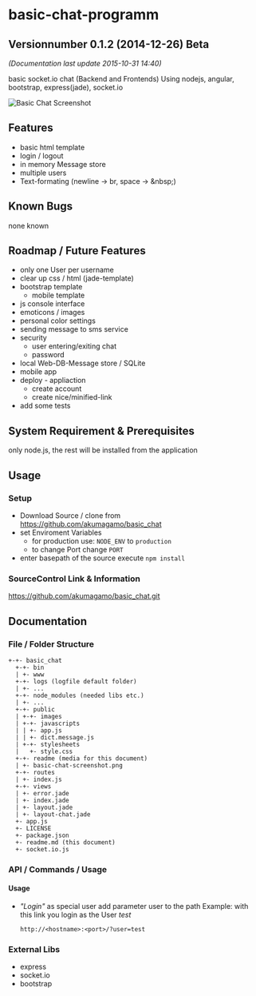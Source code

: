 # basic-chat-programm
## Versionnumber 0.1.2 (2014-12-26) Beta
*(Documentation last update 2015-10-31 14:40)*   
 
basic socket.io chat (Backend and Frontends)
Using nodejs, angular, bootstrap, express(jade), socket.io  

![Basic Chat Screenshot](https://raw.githubusercontent.com/akumagamo/node-basic-chat/master/readme/basic-chat-screenshot.png "Basic Chat Screenshot")  


## Features
* basic html template
* login / logout
* in memory Message store
* multiple users
* Text-formating (newline -> br, space -> &amp;nbsp;)

## Known Bugs
none known

## Roadmap / Future Features
* only one User per username
* clear up css / html (jade-template)
* bootstrap template
    * mobile template
* js console interface
* emoticons / images 
* personal color settings
* sending message to sms service
* security 
    * user entering/exiting chat
    * password
* local Web-DB-Message store / SQLite
* mobile app
* deploy - appliaction 
    * create account
    * create nice/minified-link
* add some tests

## System Requirement & Prerequisites
only node.js, the rest will be installed from the application

## Usage

### Setup
* Download Source / clone from https://github.com/akumagamo/basic_chat
* set Enviroment Variables 
  * for production use: `NODE_ENV` to `production` 
  * to change Port change `PORT`
* enter basepath of the source execute `npm install`

### SourceControl Link & Information
https://github.com/akumagamo/basic_chat.git

## Documentation

### File / Folder Structure 

    +-+- basic_chat
      +-+- bin
      | +- www
      +-+- logs (logfile default folder)
      | +- ...
      +-+- node_modules (needed libs etc.)
      | +- ...
      +-+- public
      | +-+- images
      | +-+- javascripts
      | | +- app.js
      | | +- dict.message.js
      | +-+- stylesheets
      |   +- style.css
      +-+- readme (media for this document)
	  | +- basic-chat-screenshot.png
      +-+- routes
      | +- index.js
      +-+- views
      | +- error.jade
      | +- index.jade
      | +- layout.jade
      | +- layout-chat.jade
      +- app.js
      +- LICENSE
      +- package.json 
      +- readme.md (this document)
	  +- socket.io.js 
      
	  
### API / Commands / Usage

#### Usage

* *"Login"* as special user add parameter user to the path
Example: with this link you login as the User _test_

    `http://<hostname>:<port>/?user=test`
 

### External Libs
* express
* socket.io
* bootstrap
